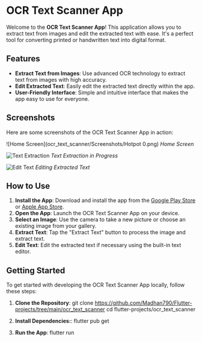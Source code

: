 # OCR Text Scanner App

Welcome to the **OCR Text Scanner App**! This application allows you to extract text from images and edit the extracted text with ease. It's a perfect tool for converting printed or handwritten text into digital format.

## Features

- **Extract Text from Images**: Use advanced OCR technology to extract text from images with high accuracy.
- **Edit Extracted Text**: Easily edit the extracted text directly within the app.
- **User-Friendly Interface**: Simple and intuitive interface that makes the app easy to use for everyone.

## Screenshots

Here are some screenshots of the OCR Text Scanner App in action:

![Home Screen](ocr_text_scanner/Screenshots/Hotpot 0.png)
*Home Screen*

![Text Extraction](ocr_text_scanner/Screenshots/Hotpot_1.png)
*Text Extraction in Progress*

![Edit Text](ocr_text_scanner/Screenshots/Hotpot_2.png)
*Editing Extracted Text*

## How to Use

1. **Install the App**: Download and install the app from the [Google Play Store](https://play.google.com/store) or [Apple App Store](https://www.apple.com/app-store/).
2. **Open the App**: Launch the OCR Text Scanner App on your device.
3. **Select an Image**: Use the camera to take a new picture or choose an existing image from your gallery.
4. **Extract Text**: Tap the "Extract Text" button to process the image and extract text.
5. **Edit Text**: Edit the extracted text if necessary using the built-in text editor.

## Getting Started

To get started with developing the OCR Text Scanner App locally, follow these steps:

1. **Clone the Repository**:
   git clone https://github.com/Madhan790/Flutter-projects/tree/main/ocr_text_scanner
   cd flutter-projects/ocr_text_scanner

2. **Install Dependencies:**:
    flutter pub get

1. **Run the App**:
    flutter run


   
